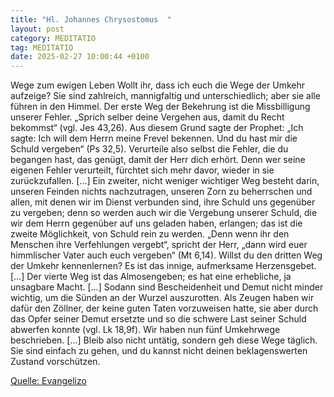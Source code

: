 ```yaml
---
title: "Hl. Johannes Chrysostomus  "
layout: post
category: MEDITATIO
tag: MEDITATIO
date: 2025-02-27 10:00:44 +0100
---
```

Wege zum ewigen Leben
Wollt ihr, dass ich euch die Wege der Umkehr aufzeige? Sie sind zahlreich, mannigfaltig und unterschiedlich; aber sie alle führen in den Himmel. Der erste Weg der Bekehrung ist die Missbilligung unserer Fehler. „Sprich selber deine Vergehen aus, damit du Recht bekommst“ (vgl.<!--more--> Jes 43,26). Aus diesem Grund sagte der Prophet: „Ich sagte: Ich will dem Herrn meine Frevel bekennen. Und du hast mir die Schuld vergeben“ (Ps 32,5). Verurteile also selbst die Fehler, die du begangen hast, das genügt, damit der Herr dich erhört. Denn wer seine eigenen Fehler verurteilt, fürchtet sich mehr davor, wieder in sie zurückzufallen. […]
Ein zweiter, nicht weniger wichtiger Weg besteht darin, unseren Feinden nichts nachzutragen, unseren Zorn zu beherrschen und allen, mit denen wir im Dienst verbunden sind, ihre Schuld uns gegenüber zu vergeben; denn so werden auch wir die Vergebung unserer Schuld, die wir dem Herrn gegenüber auf uns geladen haben, erlangen; das ist die zweite Möglichkeit, von Schuld rein zu werden. „Denn wenn ihr den Menschen ihre Verfehlungen vergebt“, spricht der Herr, „dann wird euer himmlischer Vater auch euch vergeben“ (Mt 6,14).
Willst du den dritten Weg der Umkehr kennenlernen? Es ist das innige, aufmerksame Herzensgebet. […] Der vierte Weg ist das Almosengeben; es hat eine erhebliche, ja unsagbare Macht. […] Sodann sind Bescheidenheit und Demut nicht minder wichtig, um die Sünden an der Wurzel auszurotten. Als Zeugen haben wir dafür den Zöllner, der keine guten Taten vorzuweisen hatte, sie aber durch das Opfer seiner Demut ersetzte und so die schwere Last seiner Schuld abwerfen konnte (vgl. Lk 18,9f).
Wir haben nun fünf Umkehrwege beschrieben. […] Bleib also nicht untätig, sondern geh diese Wege täglich. Sie sind einfach zu gehen, und du kannst nicht deinen beklagenswerten Zustand vorschützen.


[Quelle: Evangelizo](https://evangeliumtagfuertag.org/DE/gospel)